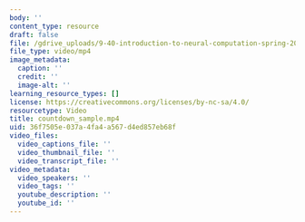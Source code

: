 ```yaml
---
body: ''
content_type: resource
draft: false
file: /gdrive_uploads/9-40-introduction-to-neural-computation-spring-2018/1LD6IIuAf9EyccvT19yrxHDa7WEZIa7N8/countdown_sample.mp4
file_type: video/mp4
image_metadata:
  caption: ''
  credit: ''
  image-alt: ''
learning_resource_types: []
license: https://creativecommons.org/licenses/by-nc-sa/4.0/
resourcetype: Video
title: countdown_sample.mp4
uid: 36f7505e-037a-4fa4-a567-d4ed857eb68f
video_files:
  video_captions_file: ''
  video_thumbnail_file: ''
  video_transcript_file: ''
video_metadata:
  video_speakers: ''
  video_tags: ''
  youtube_description: ''
  youtube_id: ''
---
```

